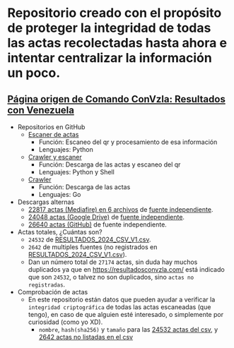 # Repositorio creado con el propósito de proteger la integridad de todas las actas recolectadas hasta ahora e intentar centralizar la información un poco.

## [Página origen de Comando ConVzla: Resultados con Venezuela](https://resultadosconvzla.com/)
- Repositorios en GitHub
  - [Escaner de actas](https://github.com/Strvm/vnzla-libre)
    - Función: Escaneo del qr y procesamiento de esa información
    - Lenguajes: Python
  - [Crawler y escaner](https://github.com/xaiki/resultadosvzla-tools)
    - Función: Descarga de las actas y escaneo del qr
    - Lenguajes: Python y Shell
  - [Crawler](github.com/Eitol/verificador_elecciones2024_ve)
    - Función: Descarga de las actas
    - Lenguajes: Go
- Descargas alternas
  - [22817 actas (Mediafire) en 6 archivos](https://www.mediafire.com/folder/p1i5nx46yktay) de [fuente independiente](https://github.com/Eitol/verificador_elecciones2024_ve).
  - [24048 actas (Google Drive)](https://drive.google.com/drive/folders/1I_Ae22mpHUg4xJGz1WTv_F5J8g2zTwqm) de [fuente independiente](https://github.com/xaiki/resultadosvzla-tools).
  - [26640 actas (GitHub)](https://github.com/Strvm/vnzla-libre/tree/main/images) de fuente independiente.
- Actas totales, ¿Cuántas son?
  - `24532` de [RESULTADOS_2024_CSV_V1.csv](https://static.resultadosconvzla.com/RESULTADOS_2024_CSV_V1.csv).
  - `2642` de multiples fuentes (no registrados en [RESULTADOS_2024_CSV_V1.csv](https://static.resultadosconvzla.com/RESULTADOS_2024_CSV_V1.csv)).
  - Dan un número total de `27174` actas, sin duda hay muchos duplicados ya que en https://resultadosconvzla.com/ está indicado que son `24532`, o talvez no son duplicados, sino `actas no registradas`.
- Comprobación de actas
  - En este repositorio están datos que pueden ayudar a verificar la `integridad criptográfica` de todas las actas escaneadas (que tengo), en caso de que alguien esté interesado, o simplemente por curiosidad (como yo XD).
    - `nombre`, `hash(sha256)` y `tamaño` para las [24532 actas del csv](https://raw.githubusercontent.com/Vcoder4/Venezuela-actas-2024-archive/main/24532%20actas%20sha256.json), y [2642 actas no listadas en el csv](https://raw.githubusercontent.com/Vcoder4/Venezuela-actas-2024-archive/main/2642%20actas%20sha256.json)
